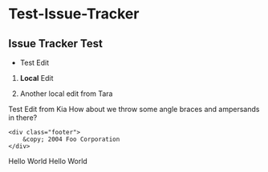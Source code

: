 Test-Issue-Tracker
==================

Issue Tracker Test
-------------------

* Test Edit

1. <b>Local</b> Edit

2. Another local edit from Tara

Test Edit from Kia
How about we throw some angle braces and ampersands in there?

    <div class="footer">
        &copy; 2004 Foo Corporation
    </div>








Hello World
Hello World
